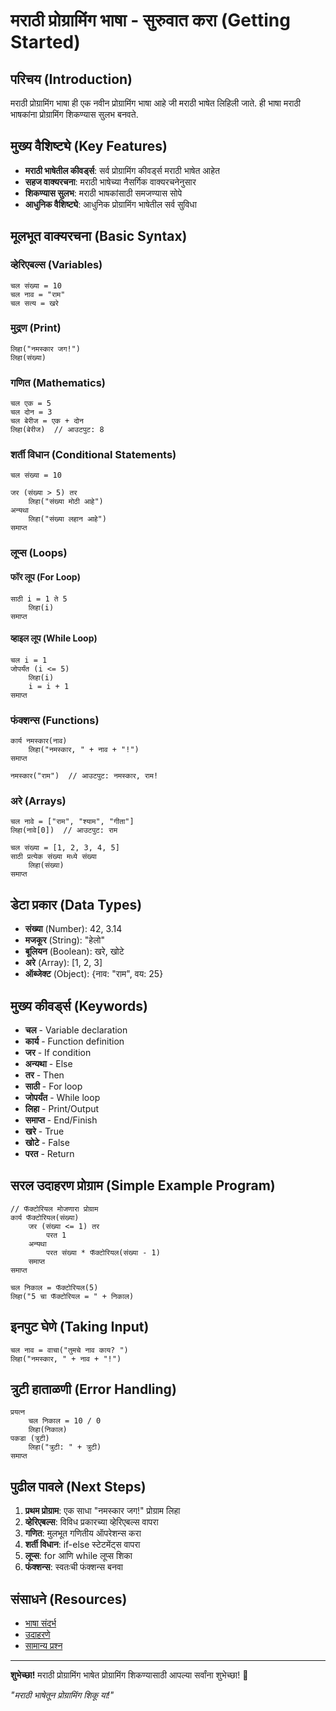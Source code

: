 # मराठी प्रोग्रामिंग भाषा - सुरुवात करा (Getting Started)

## परिचय (Introduction)

मराठी प्रोग्रामिंग भाषा ही एक नवीन प्रोग्रामिंग भाषा आहे जी मराठी भाषेत लिहिली जाते. ही भाषा मराठी भाषकांना प्रोग्रामिंग शिकण्यास सुलभ बनवते.

## मुख्य वैशिष्ट्ये (Key Features)

- **मराठी भाषेतील कीवर्ड्स**: सर्व प्रोग्रामिंग कीवर्ड्स मराठी भाषेत आहेत
- **सहज वाक्यरचना**: मराठी भाषेच्या नैसर्गिक वाक्यरचनेनुसार
- **शिकण्यास सुलभ**: मराठी भाषकांसाठी समजण्यास सोपे
- **आधुनिक वैशिष्ट्ये**: आधुनिक प्रोग्रामिंग भाषेतील सर्व सुविधा

## मूलभूत वाक्यरचना (Basic Syntax)

### व्हेरिएबल्स (Variables)

```marathi
चल संख्या = 10
चल नाव = "राम"
चल सत्य = खरे
```

### मुद्रण (Print)

```marathi
लिहा("नमस्कार जग!")
लिहा(संख्या)
```

### गणित (Mathematics)

```marathi
चल एक = 5
चल दोन = 3
चल बेरीज = एक + दोन
लिहा(बेरीज)  // आउटपुट: 8
```

### शर्ती विधान (Conditional Statements)

```marathi
चल संख्या = 10

जर (संख्या > 5) तर
    लिहा("संख्या मोठी आहे")
अन्यथा
    लिहा("संख्या लहान आहे")
समाप्त
```

### लूप्स (Loops)

#### फॉर लूप (For Loop)

```marathi
साठी i = 1 ते 5
    लिहा(i)
समाप्त
```

#### व्हाइल लूप (While Loop)

```marathi
चल i = 1
जोपर्यंत (i <= 5)
    लिहा(i)
    i = i + 1
समाप्त
```

### फंक्शन्स (Functions)

```marathi
कार्य नमस्कार(नाव)
    लिहा("नमस्कार, " + नाव + "!")
समाप्त

नमस्कार("राम")  // आउटपुट: नमस्कार, राम!
```

### अरे (Arrays)

```marathi
चल नावे = ["राम", "श्याम", "गीता"]
लिहा(नावे[0])  // आउटपुट: राम

चल संख्या = [1, 2, 3, 4, 5]
साठी प्रत्येक संख्या मध्ये संख्या
    लिहा(संख्या)
समाप्त
```

## डेटा प्रकार (Data Types)

- **संख्या** (Number): 42, 3.14
- **मजकूर** (String): "हेलो"
- **बूलियन** (Boolean): खरे, खोटे
- **अरे** (Array): [1, 2, 3]
- **ऑब्जेक्ट** (Object): {नाव: "राम", वय: 25}

## मुख्य कीवर्ड्स (Keywords)

- **चल** - Variable declaration
- **कार्य** - Function definition
- **जर** - If condition
- **अन्यथा** - Else
- **तर** - Then
- **साठी** - For loop
- **जोपर्यंत** - While loop
- **लिहा** - Print/Output
- **समाप्त** - End/Finish
- **खरे** - True
- **खोटे** - False
- **परत** - Return

## सरल उदाहरण प्रोग्राम (Simple Example Program)

```marathi
// फॅक्टोरियल मोजणारा प्रोग्राम
कार्य फॅक्टोरियल(संख्या)
    जर (संख्या <= 1) तर
        परत 1
    अन्यथा
        परत संख्या * फॅक्टोरियल(संख्या - 1)
    समाप्त
समाप्त

चल निकाल = फॅक्टोरियल(5)
लिहा("5 चा फॅक्टोरियल = " + निकाल)
```

## इनपुट घेणे (Taking Input)

```marathi
चल नाव = वाचा("तुमचे नाव काय? ")
लिहा("नमस्कार, " + नाव + "!")
```

## त्रुटी हाताळणी (Error Handling)

```marathi
प्रयत्न
    चल निकाल = 10 / 0
    लिहा(निकाल)
पकडा (त्रुटी)
    लिहा("त्रुटी: " + त्रुटी)
समाप्त
```

## पुढील पावले (Next Steps)

1. **प्रथम प्रोग्राम**: एक साधा "नमस्कार जग!" प्रोग्राम लिहा
2. **व्हेरिएबल्स**: विविध प्रकारच्या व्हेरिएबल्स वापरा
3. **गणित**: मुलभूत गणितीय ऑपरेशन्स करा
4. **शर्ती विधान**: if-else स्टेटमेंट्स वापरा
5. **लूप्स**: for आणि while लूप्स शिका
6. **फंक्शन्स**: स्वतःची फंक्शन्स बनवा

## संसाधने (Resources)

- [भाषा संदर्भ](language_reference.md)
- [उदाहरणे](examples.md)
- [सामान्य प्रश्न](faq.md)

---

**शुभेच्छा!** मराठी प्रोग्रामिंग भाषेत प्रोग्रामिंग शिकण्यासाठी आपल्या सर्वांना शुभेच्छा! 🎉

*"मराठी भाषेतून प्रोग्रामिंग शिकू या!"*
